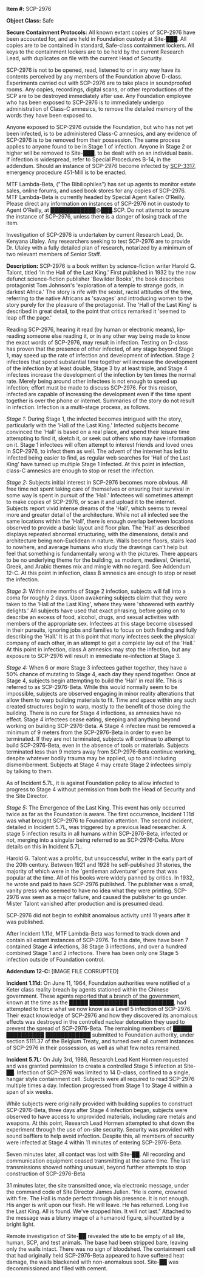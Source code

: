 **Item #:** SCP-2976

**Object Class:** Safe

**Secure Containment Protocols:** All known extant copies of SCP-2976 have been accounted for, and are held in Foundation custody at Site-███. All copies are to be contained in standard, Safe-class containment lockers. All keys to the containment lockers are to be held by the current Research Lead, with duplicates on file with the current Head of Security.

SCP-2976 is not to be opened, read, listened to or in any way have its contents perceived by any members of the Foundation above D-class. Experiments carried out with SCP-2976 are to take place in soundproofed rooms. Any copies, recordings, digital scans, or other reproductions of the SCP are to be destroyed immediately after use. Any Foundation employee who has been exposed to SCP-2976 is to immediately undergo administration of Class-C amnesics, to remove the detailed memory of the words they have been exposed to.

Anyone exposed to SCP-2976 outside the Foundation, but who has not yet been infected, is to be administered Class-C amnesics, and any evidence of SCP-2976 is to be removed from their possession. The same process applies to anyone found to be in Stage 1 of infection. Anyone in Stage 2 or higher will be removed to Site-███, to be dealt with on an individual basis. If infection is widespread, refer to Special Procedures B-14, in the addendum. Should an instance of SCP-2976 become infected by [SCP-3317](/scp-3317), emergency procedure 451-Mill is to be enacted.

MTF Lambda-Beta, ("The Bibiliophiles") has set up agents to monitor estate sales, online forums, and used book stores for any copies of SCP-2976. MTF Lambda-Beta is currently headed by Special Agent Kailen O’Reilly. Please direct any information on instances of SCP-2976 not in custody to Agent O’Reilly, at ████████████@███.SCP. Do not attempt to secure the instance of SCP-2976, unless there is a danger of losing track of the item.

Investigation of SCP-2976 is undertaken by current Research Lead, Dr. Kenyana Ulaley. Any researchers seeking to test SCP-2976 are to provide Dr. Ulaley with a fully detailed plan of research, notarized by a minimum of two relevant members of Senior Staff.

**Description:** SCP-2976 is a book written by science-fiction writer Harold G. Talont, titled 'In the Hall of the Last King.' First published in 1932 by the now defunct science-fiction publisher 'Bewilder Books', the book describes protagonist Tom Johnson's 'exploration of a temple to strange gods, in darkest Africa.' The story is rife with the sexist, racist attitudes of the time, referring to the native Africans as 'savages' and introducing women to the story purely for the pleasure of the protagonist. The 'Hall of the Last King' is described in great detail, to the point that critics remarked it 'seemed to leap off the page.'

Reading SCP-2976, hearing it read (by human or electronic means), lip-reading someone else reading it, or in any other way being made to know the exact words of SCP-2976, may result in infection. Testing on D-class has proven that the presence of other infected, of any stage beyond Stage 1, may speed up the rate of infection and development of infection. Stage 2 infectees that spend substantial time together will increase the development of the infection by at least double, Stage 3 by at least triple, and Stage 4 infectees increase the development of the infection by ten times the normal rate. Merely being around other infectees is not enough to speed up infection; effort must be made to discuss SCP-2976. For this reason, infected are capable of increasing the development even if the time spent together is over the phone or internet. Summaries of the story do not result in infection. Infection is a multi-stage process, as follows.

_Stage 1:_ During Stage 1, the infected becomes intrigued with the story, particularly with the 'Hall of the Last King.' Infected subjects become convinced the 'Hall' is based on a real place, and spend their leisure time attempting to find it, sketch it, or seek out others who may have information on it. Stage 1 infectees will often attempt to interest friends and loved ones in SCP-2976, to infect them as well. The advent of the internet has led to infected being easier to find, as regular web searches for 'Hall of the Last King' have turned up multiple Stage 1 infected. At this point in infection, class-C amnesics are enough to stop or reset the infection.

_Stage 2:_ Subjects initial interest in SCP-2976 becomes more obvious. All free time not spent taking care of themselves or ensuring their survival in some way is spent in pursuit of the 'Hall.' Infectees will sometimes attempt to make copies of SCP-2976, or scan it and upload it to the internet. Subjects report vivid intense dreams of the 'Hall', which seems to reveal more and greater detail of the architecture. While not all infected see the same locations within the 'Hall', there is enough overlap between locations observed to provide a basic layout and floor plan. The 'Hall' as described displays repeated abnormal structuring, with the dimensions, details and architecture being non-Euclidean in nature. Walls become floors, stairs lead to nowhere, and average humans who study the drawings can’t help but feel that something is fundamentally wrong with the pictures. There appears to be no underlying theme for the building, as modern, medieval, Oriental, Greek, and Arabic themes mix and mingle with no regard. See Addendum 12-C. At this point in infection, class B amnesics are enough to stop or reset the infection.

_Stage 3:_ Within nine months of Stage 2 infection, subjects will fall into a coma for roughly 2 days. Upon awakening subjects claim that they were taken to the 'Hall of the Last King', where they were 'showered with earthly delights.' All subjects have used that exact phrasing, before going on to describe an excess of food, alcohol, drugs, and sexual activities with members of the appropriate sex. Infectees at this stage become obsessed in their pursuits, ignoring jobs and families to focus on both finding and fully describing the 'Hall.' It is at this point that many infectees seek the physical company of each other, in an attempt to get a complete lay out of the 'Hall.' At this point in infection, class A amnesics may stop the infection, but any exposure to SCP-2976 will result in immediate re-infection at Stage 3.

_Stage 4:_ When 6 or more Stage 3 infectees gather together, they have a 50% chance of mutating to Stage 4, each day they spend together. Once at Stage 4, subjects begin attempting to build the 'Hall' in real life. This is referred to as SCP-2976-Beta. While this would normally seem to be impossible, subjects are observed engaging in minor reality alterations that allow them to warp building materials to fit. Time and space within any such created structures begin to warp, mostly to the benefit of those doing the building. There is no cure for Stage 4 infections, as amnesics have no effect. Stage 4 infectees cease eating, sleeping and anything beyond working on building SCP-2976-Beta. A Stage 4 infectee must be removed a minimum of 9 meters from the SCP-2976-Beta in order to even be terminated. If they are not terminated, subjects will continue to attempt to build SCP-2976-Beta, even in the absence of tools or materials. Subjects terminated less than 9 meters away from SCP-2976-Beta continue working, despite whatever bodily trauma may be applied, up to and including dismemberment. Subjects at Stage 4 may create Stage 2 infectees simply by talking to them.

As of Incident 5.7L, it is against Foundation policy to allow infected to progress to Stage 4 without permission from both the Head of Security and the Site Director.

_Stage 5:_ The Emergence of the Last King. This event has only occurred twice as far as the Foundation is aware. The first occurrence, Incident 1.11d was what brought SCP-2976 to Foundation attention. The second incident, detailed in Incident 5.7L, was triggered by a previous lead researcher. A stage 5 infection results in all humans within SCP-2976-Beta, infected or not, merging into a singular being referred to as SCP-2976-Delta. More details on this in Incident 5.7L.

Harold G. Talont was a prolific, but unsuccessful, writer in the early part of the 20th century. Between 1921 and 1928 he self-published 31 stories, the majority of which were in the 'gentleman adventurer' genre that was popular at the time. All of his books were widely panned by critics. In 1932, he wrote and paid to have SCP-2976 published. The publisher was a small, vanity press who seemed to have no idea what they were printing. SCP-2976 was seen as a major failure, and caused the publisher to go under. Mister Talont vanished after production and is presumed dead.

SCP-2976 did not begin to exhibit anomalous activity until 11 years after it was published.

After Incident 1.11d, MTF Lambda-Beta was formed to track down and contain all extant instances of SCP-2976. To this date, there have been 7 contained Stage 4 infections, 38 Stage 3 infections, and over a hundred combined Stage 1 and 2 infections. There has been only one Stage 5 infection outside of Foundation control.

**Addendum 12-C:** \[IMAGE FILE CORRUPTED\]

**Incident 1.11d:** On June 11, 1964, Foundation authorities were notified of a Keter class reality breach by agents stationed within the Chinese government. These agents reported that a branch of the government, known at the time as the █████ ██████████ ████████████, had attempted to force what we now know as a Level 5 infection of SCP-2976. Their exact knowledge of SCP-2976 and how they discovered its anomalous effects was destroyed in the controlled nuclear detonation they used to prevent the spread of SCP-2976-Beta. The remaining members of █████ ██████████ ████████████ submitted to Foundation authority, under section 5111.37 of the Belgium Treaty, and turned over all current instances of SCP-2976 in their possession, as well as what few notes remained.

**Incident 5.7L:** On July 3rd, 1986, Research Lead Kent Hormen requested and was granted permission to create a controlled Stage 5 infection at Site-██. Infection of SCP-2976 was limited to 14 D-class, confined to a single, hangar style containment cell. Subjects were all required to read SCP-2976 multiple times a day. Infection progressed from Stage 1 to Stage 4 within a span of six weeks.

While subjects were originally provided with building supplies to construct SCP-2976-Beta, three days after Stage 4 infection began, subjects were observed to have access to unprovided materials, including rare metals and weapons. At this point, Research Lead Hormen attempted to shut down the experiment through the use of on-site security. Security was provided with sound bafflers to help avoid infection. Despite this, all members of security were infected at Stage 4 within 11 minutes of entering SCP-2976-Beta.

Seven minutes later, all contact was lost with Site-██. All recording and communication equipment ceased transmitting at the same time. The last transmissions showed nothing unusual, beyond further attempts to stop construction of SCP-2976-Beta

31 minutes later, the site transmitted once, via electronic message, under the command code of Site Director James Julien. “He is come, crowned with fire. The Hall is made perfect through his presence. It is not enough. His anger is writ upon our flesh. He will leave. He has returned. Long live the Last King. All is found. We've stopped him. It will not last.” Attached to the message was a blurry image of a humanoid figure, silhouetted by a bright light.

Remote investigation of Site-██ revealed the site to be empty of all life, human, SCP, and test animals. The base had been stripped bare, leaving only the walls intact. There was no sign of bloodshed. The containment cell that had originally held SCP-2976-Beta appeared to have suffered heat damage, the walls blackened with non-anomalous soot. Site-██ was decommissioned and filled with cement.